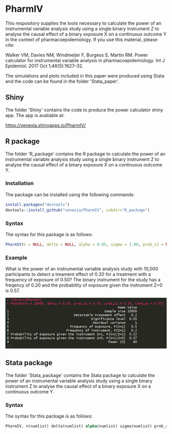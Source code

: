 # PharmIV

This respository supplies the tools necessary to calculate the power of an instrumental variable analysis study using a single binary instrument Z to analyse the causal effect of a binary exposure X on a continuous outcome Y in the context of pharmacoepidemiology. If you use this material, please cite:

Walker VM, Davies NM, Windmeijer F, Burgess S, Martin RM. Power calculator for instrumental variable analysis in pharmacoepidemiology. Int J Epidemiol. 2017 Oct 1;46(5):1627–32. 

The simulations and plots included in this paper were produced using Stata and the code can be found in the folder 'Stata_paper'.

## Shiny

The folder 'Shiny' contains the code to produce the power calculator shiny app. The app is avaliable at:

https://venexia.shinyapps.io/PharmIV/

## R package

The folder 'R_package' contains the R package to calculate the power of an instrumental variable analysis study using a single binary instrument Z to analyse the causal effect of a binary exposure X on a continuous outcome Y. 

### Installation

The package can be installed using the following commands:

```r
install.packages("devtools")
devtools::install_github("venexia/PharmIV", subdir="R_package")
```

### Syntax

The syntax for this package is as follows:

```r
PharmIV(n = NULL, delta = NULL, alpha = 0.05, sigma = 1.00, prob_x1 = NULL, prob_z1 = NULL, cond_z1 = NULL, cond_z0 = NULL)
```

### Example

What is the power of an instrumental variable analysis study with 10,000 participants to detect a treament effect of 0.20 for a treatment with a frequency of exposure of 0.50? The binary instrument for the study has a freqency of 0.20 and the probability of exposure given the instrument Z=0 is 0.57.

![alt text](Screenshots/R_Example.png)

## Stata package

The folder 'Stata_package' contains the Stata package to calculate the power of an instrumental variable analysis study using a single binary instrument Z to analyse the causal effect of a binary exposure X on a continuous outcome Y. 

### Syntax

The syntax for this package is as follows:

```stata
PharmIV, n(numlist) delta(numlist) alpha(numlist) sigma(numlist) prob_x1(numlist) prob_z1(numlist) cond_z1(numlist) cond_z0(numlist) 
```
